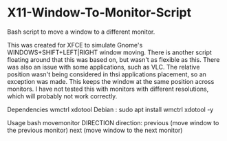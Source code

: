 # X11-Window-To-Monitor-Script
Bash script to move a window to a different monitor.

This was created for XFCE to simulate Gnome's WINDOWS+SHIFT+LEFT|RIGHT window moving. There is another script floating around that this was based on, but wasn't as flexible as this. There was also an issue with some applications, such as VLC. The relative position wasn't being considered in thsi applications placement, so an exception was made. This keeps the window at the same position across monitors. I have not tested this with monitors with different resolutions, which will probably not work correctly.

Dependencies
wmctrl xdotool
Debian : sudo apt install wmctrl xdotool -y

Usage
bash movemonitor DIRECTION
direction:
   previous (move window to the previous monitor)
   next (move window to the next monitor)
